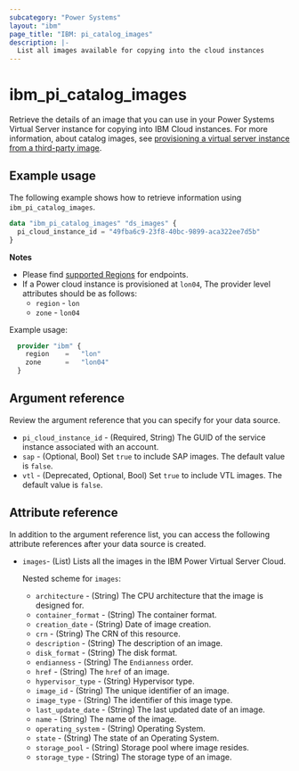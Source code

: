 ```yaml
---
subcategory: "Power Systems"
layout: "ibm"
page_title: "IBM: pi_catalog_images"
description: |-
  List all images available for copying into the cloud instances
---
```


# ibm_pi_catalog_images
Retrieve the details of an image that you can use in your Power Systems Virtual Server instance for copying into IBM Cloud instances. For more information, about catalog images, see [provisioning a virtual server instance from a third-party image](https://cloud.ibm.com/docs/virtual-servers?topic=virtual-servers-ordering-3P).

## Example usage
The following example shows how to retrieve information using `ibm_pi_catalog_images`.

```terraform
data "ibm_pi_catalog_images" "ds_images" {
  pi_cloud_instance_id = "49fba6c9-23f8-40bc-9899-aca322ee7d5b"
}
```

**Notes**
- Please find [supported Regions](https://cloud.ibm.com/apidocs/power-cloud#endpoint) for endpoints.
- If a Power cloud instance is provisioned at `lon04`, The provider level attributes should be as follows:
  - `region` - `lon`
  - `zone` - `lon04`
  
Example usage:
  ```terraform
    provider "ibm" {
      region    =   "lon"
      zone      =   "lon04"
    }
  ```
  
## Argument reference
Review the argument reference that you can specify for your data source. 

- `pi_cloud_instance_id` - (Required, String) The GUID of the service instance associated with an account.
- `sap` - (Optional, Bool) Set `true` to include SAP images. The default value is `false`.
- `vtl` - (Deprecated, Optional, Bool) Set `true` to include VTL images. The default value is `false`.

## Attribute reference
In addition to the argument reference list, you can access the following attribute references after your data source is created.

- `images`- (List) Lists all the images in the IBM Power Virtual Server Cloud.

  Nested scheme for `images`:
	- `architecture` - (String) The CPU architecture that the image is designed for.
	- `container_format` - (String) The container format.
	- `creation_date` - (String) Date of image creation.
	- `crn` - (String) The CRN of this resource.
	- `description` - (String) The description of an image.
	- `disk_format` - (String) The disk format.
	- `endianness` - (String) The `Endianness` order.
	- `href` - (String) The `href` of an image.
	- `hypervisor_type` - (String) Hypervisor type.
	- `image_id` - (String) The unique identifier of an image.
	- `image_type` - (String) The identifier of this image type.
	- `last_update_date` - (String) The last updated date of an image.
	- `name` - (String) The name of the image.
	- `operating_system` - (String)  Operating System.
	- `state` - (String) The state of an Operating System.
	- `storage_pool` - (String) Storage pool where image resides.
	- `storage_type` - (String) The storage type of an image.
